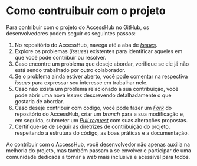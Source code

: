 <h1>Como contruibuir com o projeto</h1>
<p>Para contribuir com o projeto do AccessHub no GitHub, os desenvolvedores podem seguir os seguintes passos:</p>

<ol>
  <li>No repositório do AccessHub, navega até a aba de <i><a href='https://github.com/daviteixeira-btm/accesshub/issues'>Issues</a></i>.</li>
  <li>Explore os problemas (<i>issues</i>) existentes para identificar aqueles em que você pode contribuir ou resolver.</li>
  <li>Caso encontre um problema que deseje abordar, verifique se ele já não está sendo trabalhado por outro colaborador.</li>
  <li>Se o problema ainda estiver aberto, você pode comentar na respectiva <i>issues</i> para expressar seu interesse em trabalhar nele.</li>
  <li>Caso não exista um problema relacionado à sua contribuição, você pode abrir uma nova <i>issues</i> descrevendo detalhadamente o que gostaria de abordar.</li>
  <li>Caso deseje contribuir com código, você pode fazer um <i><a href='https://github.com/daviteixeira-btm/accesshub/fork'>Fork</a></i> do repositório do AccessHub, criar um <i>branch</i> para a sua modificação e, em seguida, submeter um <i><a href='https://github.com/daviteixeira-btm/accesshub/pulls'>Pull request</a></i> com suas alterações propostas.</li>
  <li>Certifique-se de seguir as diretrizes de contribuição do projeto, respeitando a estrutura do código, as boas práticas e a documentação.</li>
</ol>

<p>Ao contribuir com o AccessHub, você desenvolvedor não apenas auxilia na melhoria do projeto, mas também passam a se envolver e participar de uma comunidade dedicada a tornar a <i>web</i> mais inclusiva e acessível para todos.</p>

